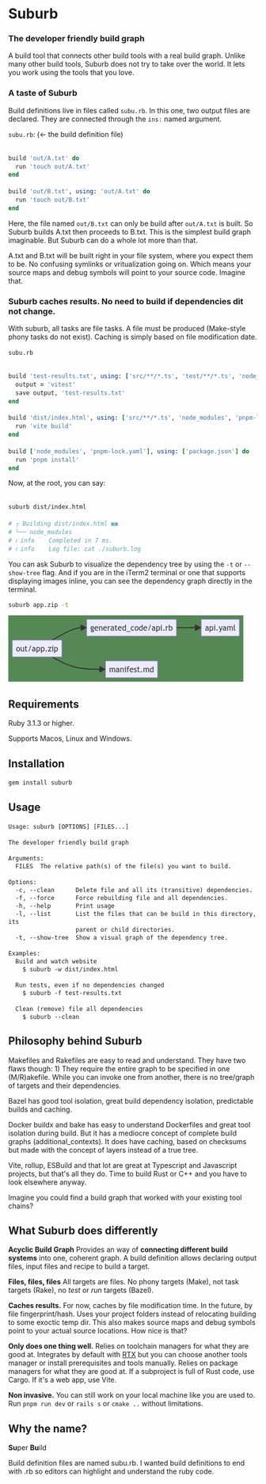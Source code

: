 # Suburb


### The developer friendly build graph

A build tool that connects other build tools with a real build graph.
Unlike many other build tools, Suburb does not try to take over the world. 
It lets you work using the tools that you love.



### A taste of Suburb

Build definitions live in files called `subu.rb`. In this one, two output files are declared. They are connected through the `ins:` named argument.


`subu.rb`: (&larr; the build definition file)

```ruby

build 'out/A.txt' do
  run 'touch out/A.txt'
end

build 'out/B.txt', using: 'out/A.txt' do
  run 'touch out/B.txt'
end

```

Here, the file named `out/B.txt` can only be build after `out/A.txt` is built. So Suburb builds A.txt then proceeds to B.txt.
This is the simplest build graph imaginable. But Suburb can do a whole lot more than that.

A.txt and B.txt will be built right in your file system, where you expect them to be. No confusing symlinks or vritualization going on. Which means your source maps and debug symbols will point to your source code. Imagine that.


### Suburb caches results. No need to build if dependencies dit not change.

With suburb, all tasks are file tasks. A file must be produced (Make-style phony tasks do not exist). Caching is 
simply based on file modification date.

`subu.rb`

```ruby

build 'test-results.txt', using: ['src/**/*.ts', 'test/**/*.ts', 'node_modules', 'pnpm-lock.yaml'] do 
  output = 'vitest'
  save output, 'test-results.txt'
end

build 'dist/index.html', using: ['src/**/*.ts', 'node_modules', 'pnpm-lock.yaml'] do
  run 'vite build'
end

build ['node_modules', 'pnpm-lock.yaml'], using: ['package.json'] do
  run 'pnpm install'
end

```

Now, at the root, you can say:

```bash

suburb dist/index.html

# ┌ Building dist/index.html ▣▣
# └── node_modules
# ℹ info    Completed in 7 ms.
# ℹ info    Log file: cat ./suburb.log

```

You can ask Suburb to visualize the dependency tree by using the `-t` or `--show-tree` flag. 
And if you are in the iTerm2 terminal or one that supports displaying images inline, you can see the dependency graph directly in the terminal.

```bash
suburb app.zip -t
```
![dependencies](scenarios/readme-example/deps.jpeg)


## Requirements

Ruby 3.1.3 or higher.

Supports Macos, Linux and Windows.

## Installation

```bash
gem install suburb
```

## Usage

```
Usage: suburb [OPTIONS] [FILES...]

The developer friendly build graph

Arguments:
  FILES  The relative path(s) of the file(s) you want to build.

Options:
  -c, --clean      Delete file and all its (transitive) dependencies.
  -f, --force      Force rebuilding file and all dependencies.
  -h, --help       Print usage
  -l, --list       List the files that can be build in this directory, its
                   parent or child directories.
  -t, --show-tree  Show a visual graph of the dependency tree.

Examples:
  Build and watch website
    $ suburb -w dist/index.html

  Run tests, even if no dependencies changed
    $ suburb -f test-results.txt

  Clean (remove) file all dependencies
    $ suburb --clean
```

## Philosophy behind Suburb

Makefiles and Rakefiles are easy to read and understand. 
They have two flaws though: 1) They require the entire graph to be specified in one (M/R)akefile. While you can invoke one from another, there is no tree/graph of targets and their dependencies.

Bazel has good tool isolation, great build dependency isolation, predictable builds and caching.

Docker buildx and bake has easy to understand Dockerfiles and great tool isolation during build. But it has a mediocre concept of complete build graphs (additional_contexts). It does have caching, based on checksums but made with the concept of layers instead of a true tree. 

Vite, rollup, ESBuild and that lot are great at Typescript and Javascript projects, but that's all they do. Time to build Rust or C++ and you have to look elsewhere anyway.

Imagine you could find a build graph that worked with your existing tool chains?



## What Suburb does differently

**Acyclic Build Graph**
Provides an way of **connecting different build systems** into one, coherent graph.
A build definition allows declaring output files, input files and recipe to build a target. 

**Files, files, files**
All targets are files. No phony targets (Make), not task targets (Rake), no _test_ or _run_ targets (Bazel).

**Caches results.** 
For now, caches by file modification time. In the future, by file fingerprint/hash.
Uses your project folders instead of relocating building to some exoctic temp dir. This also makes source maps and debug symbols point to your actual source locations. How nice is that? 

**Only does one thing well.** 
Relies on toolchain managers for what they are good at. Integrates by default with [RTX]() but you can choose another tools manager or install prerequisites and tools manually. 
Relies on package managers for what they are good at. If a subproject is full of Rust code, use Cargo. If it's a web app, use Vite.

**Non invasive.** 
You can still work on your local machine like you are used to. Run `pnpm run dev` or `rails s` or `cmake ..` without limitations.



## Why the name?

**Su**per **Bu**ild 

Build definition files are named subu.rb. I wanted build definitions to end with .rb so editors can highlight and understand the ruby code.

